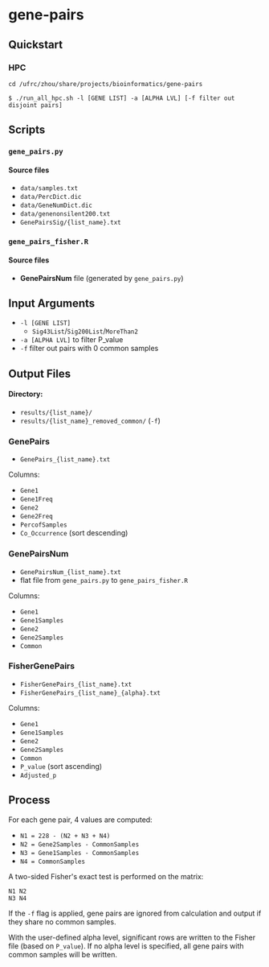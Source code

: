 # gene-pairs

## Quickstart

### HPC

`cd /ufrc/zhou/share/projects/bioinformatics/gene-pairs`

    $ ./run_all_hpc.sh -l [GENE LIST] -a [ALPHA LVL] [-f filter out disjoint pairs]

## Scripts

### `gene_pairs.py`

#### Source files

* `data/samples.txt`
* `data/PercDict.dic`
* `data/GeneNumDict.dic`
* `data/genenonsilent200.txt`
* `GenePairsSig/{list_name}.txt`

### `gene_pairs_fisher.R`

#### Source files

* **GenePairsNum** file (generated by `gene_pairs.py`)

## Input Arguments

* `-l [GENE LIST]`
	* `Sig43List`/`Sig200List`/`MoreThan2`
* `-a [ALPHA LVL]` to filter P_value
* `-f` filter out pairs with 0 common samples

## Output Files

#### Directory: 

* `results/{list_name}/`
* `results/{list_name}_removed_common/` (`-f`)

### GenePairs

* `GenePairs_{list_name}.txt`

Columns:

* `Gene1`
* `Gene1Freq`
* `Gene2`
* `Gene2Freq`
* `PercofSamples`
* `Co_Occurrence` (sort descending)

### GenePairsNum

* `GenePairsNum_{list_name}.txt`
* flat file from `gene_pairs.py` to `gene_pairs_fisher.R`

Columns:

* `Gene1`
* `Gene1Samples`
* `Gene2`
* `Gene2Samples`
* `Common`

### FisherGenePairs

* `FisherGenePairs_{list_name}.txt`
* `FisherGenePairs_{list_name}_{alpha}.txt`

Columns:

* `Gene1`
* `Gene1Samples`
* `Gene2`
* `Gene2Samples`
* `Common`
* `P_value` (sort ascending)
* `Adjusted_p`

## Process

For each gene pair, 4 values are computed:

* `N1 = 228 - (N2 + N3 + N4)`
* `N2 = Gene2Samples - CommonSamples`
* `N3 = Gene1Samples - CommonSamples`
* `N4 = CommonSamples`

A two-sided Fisher's exact test is performed on the matrix:

    N1 N2
    N3 N4

If the `-f` flag is applied, gene pairs are ignored from calculation and output if they share no common samples.

With the user-defined alpha level, significant rows are written to the Fisher file (based on `P_value`). If no alpha level is specified, all gene pairs with common samples will be written.

